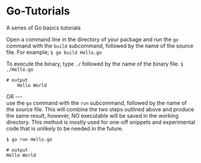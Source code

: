 # Go-Tutorials
A series of Go basics tutorials

Open a command line in the directory of your package and run the ```go``` command with the ```build``` subcommand, followed by the name of the source file.
For example;
```$ go build Hello.go```

To execute the binary, type ```./``` followed by the name of the binary file. 
```$ ./Hello.go```

```
# output
    Hello World
 ```
OR ---   
use the ```go``` command with the ```run``` subcommand, followed by the name of the source file. This will combine the two steps outlined above and produce the same result, however, NO executable will be saved in the working directory. This method is mostly used for one-off snippets and experimental code that is unlikely to be needed in the future.
```
$ go run Hello.go

# output
Hello World

    
